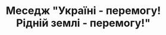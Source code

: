﻿---
title: Меседж "Україні - перемогу! Рідній землі - перемогу!"
---

<youtube id="PVHUKjFUQmE"></youtube>